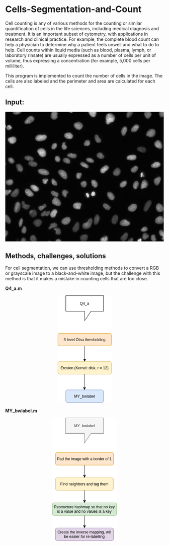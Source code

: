 # Cells-Segmentation-and-Count

Cell counting is any of various methods for the counting or similar quantification of cells in the life sciences, including medical diagnosis and treatment. It is an important subset of cytometry, with applications in research and clinical practice. For example, the complete blood count can help a physician to determine why a patient feels unwell and what to do to help. Cell counts within liquid media (such as blood, plasma, lymph, or laboratory rinsate) are usually expressed as a number of cells per unit of volume, thus expressing a concentration (for example, 5,000 cells per milliliter).


This program is implemented to count the number of cells in the image. The cells are also labeled and the perimeter and area are calculated for each cell.

## Input:

<p align=center>
<img src="https://github.com/farkoo/Cells-Segmentation-and-Count/blob/master/Cells.jpg">
</p>

## Methods, challenges, solutions
For cell segmentation, we can use thresholding methods to convert a RGB or grayscale image to a black-and-white image, but the challenge with this method is that it makes a mistake in counting cells that are too close.

**Q4_a.m**
<p align=center>
<img src="https://github.com/farkoo/Cells-Segmentation-and-Count/blob/master/Diagram1.png">
</p>

**MY_bwlabel.m**
<p align=center>
<img src="https://github.com/farkoo/Cells-Segmentation-and-Count/blob/master/Diagram2.png">
</p>
